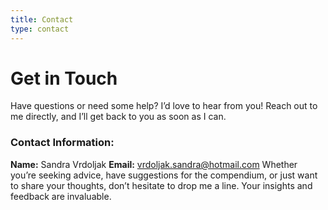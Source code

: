 ```yaml
---
title: Contact
type: contact
---
```


# Get in Touch

Have questions or need some help? I’d love to hear from you! Reach out to me directly, and I’ll get back to you as soon as I can.

### Contact Information:

**Name:** Sandra Vrdoljak
**Email:** vrdoljak.sandra@hotmail.com
Whether you’re seeking advice, have suggestions for the compendium, or just want to share your thoughts, don’t hesitate to drop me a line. Your insights and feedback are invaluable.

